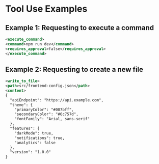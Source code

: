 # Tool Use Examples

## Example 1: Requesting to execute a command

```xml
<execute_command>
<command>npm run dev</command>
<requires_approval>false</requires_approval>
</execute_command>
```

## Example 2: Requesting to create a new file

```xml
<write_to_file>
<path>src/frontend-config.json</path>
<content>
{
  "apiEndpoint": "https://api.example.com",
  "theme": {
    "primaryColor": "#007bff",
    "secondaryColor": "#6c757d",
    "fontFamily": "Arial, sans-serif"
  },
  "features": {
    "darkMode": true,
    "notifications": true,
    "analytics": false
  },
  "version": "1.0.0"
}
